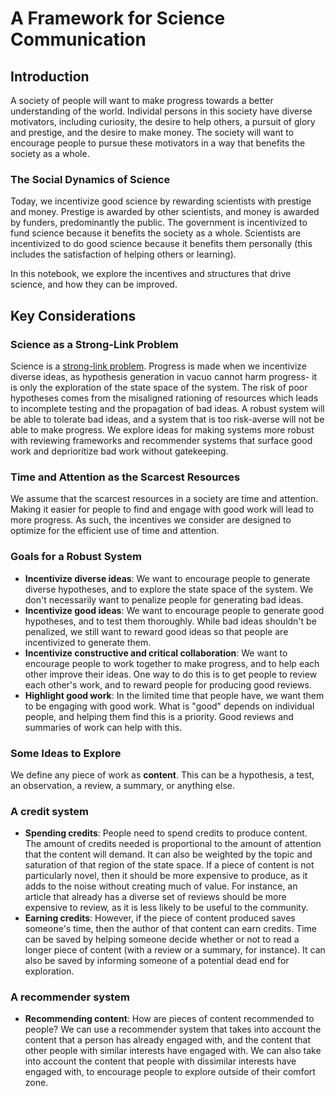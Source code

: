 # A Framework for Science Communication

## Introduction
A society of people will want to make progress towards a better understanding of the world. Individal persons in this society have diverse motivators, including curiosity, the desire to help others, a pursuit of glory and prestige, and the desire to make money. The society will want to encourage people to pursue these motivators in a way that benefits the society as a whole.

### The Social Dynamics of Science
Today, we incentivize good science by rewarding scientists with prestige and money. Prestige is awarded by other scientists, and money is awarded by funders, predominantly the public. The government is incentivized to fund science because it benefits the society as a whole. Scientists are incentivized to do good science because it benefits them personally (this includes the satisfaction of helping others or learning).

In this notebook, we explore the incentives and structures that drive science, and how they can be improved.

## Key Considerations

### Science as a Strong-Link Problem
Science is a [strong-link problem](https://www.experimental-history.com/p/science-is-a-strong-link-problem). Progress is made when we incentivize diverse ideas, as hypothesis generation in vacuo cannot harm progress- it is only the exploration of the state space of the system. The risk of poor hypotheses comes from the misaligned rationing of resources which leads to incomplete testing and the propagation of bad ideas. A robust system will be able to tolerate bad ideas, and a system that is too risk-averse will not be able to make progress. We explore ideas for making systems more robust with reviewing frameworks and recommender systems that surface good work and deprioritize bad work without gatekeeping.

### Time and Attention as the Scarcest Resources
We assume that the scarcest resources in a society are time and attention. Making it easier for people to find and engage with good work will lead to more progress. As such, the incentives we consider are designed to optimize for the efficient use of time and attention.

### Goals for a Robust System
- **Incentivize diverse ideas**: We want to encourage people to generate diverse hypotheses, and to explore the state space of the system. We don't necessarily want to penalize people for generating bad ideas.
- **Incentivize good ideas**: We want to encourage people to generate good hypotheses, and to test them thoroughly. While bad ideas shouldn't be penalized, we still want to reward good ideas so that people are incentivized to generate them.
- **Incentivize constructive and critical collaboration**: We want to encourage people to work together to make progress, and to help each other improve their ideas. One way to do this is to get people to review each other's work, and to reward people for producing good reviews.
- **Highlight good work**: In the limited time that people have, we want them to be engaging with good work. What is "good" depends on individual people, and helping them find this is a priority. Good reviews and summaries of work can help with this.

### Some Ideas to Explore
We define any piece of work as **content**. This can be a hypothesis, a test, an observation, a review, a summary, or anything else.

### A credit system
- **Spending credits**: People need to spend credits to produce content. The amount of credits needed is proportional to the amount of attention that the content will demand. It can also be weighted by the topic and saturation of that region of the state space. If a piece of content is not particularly novel, then it should be more expensive to produce, as it adds to the noise without creating much of value. For instance, an article that already has a diverse set of reviews should be more expensive to review, as it is less likely to be useful to the community.
- **Earning credits**: However, if the piece of content produced saves someone's time, then the author of that content can earn credits. Time can be saved by helping someone decide whether or not to read a longer piece of content (with a review or a summary, for instance). It can also be saved by informing someone of a potential dead end for exploration.

### A recommender system
- **Recommending content**: How are pieces of content recommended to people? We can use a recommender system that takes into account the content that a person has already engaged with, and the content that other people with similar interests have engaged with. We can also take into account the content that people with dissimilar interests have engaged with, to encourage people to explore outside of their comfort zone.